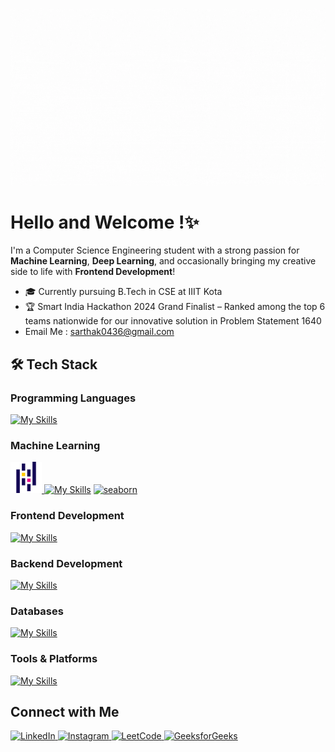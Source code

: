 <!-- Cover Photo -->
![Cover Image](https://github.com/sarthak-436/sarthak-436/blob/main/cover_github.gif)

 # Hello and Welcome !✨

I'm a Computer Science Engineering student with a strong passion for **Machine Learning**, **Deep Learning**, and occasionally bringing my creative side to life with **Frontend Development**!

+ 🎓 Currently pursuing B.Tech in CSE at IIIT Kota
+ 🏆 Smart India Hackathon 2024 Grand Finalist – Ranked among the top 6 teams nationwide for our innovative solution in Problem Statement 1640
+ Email Me : <a href="mailto:your-email@example.com">sarthak0436@gmail.com</a>

## 🛠️ Tech Stack

### Programming Languages  
[![My Skills](https://skillicons.dev/icons?i=c,java,py,js)](https://skillicons.dev)

### Machine Learning  

<a align="center" href="https://pandas.pydata.org/" target="_blank" rel="noreferrer"> <img src="https://raw.githubusercontent.com/devicons/devicon/2ae2a900d2f041da66e950e4d48052658d850630/icons/pandas/pandas-original.svg" alt="pandas" width="50" height="50"/> </a> 
[![My Skills](https://skillicons.dev/icons?i=tensorflow,sklearn)](https://skillicons.dev)
<a align="center" href="https://seaborn.pydata.org/" target="_blank" rel="noreferrer"> <img src="https://seaborn.pydata.org/_images/logo-mark-lightbg.svg" alt="seaborn" width="50" height="50"/> </a>

### Frontend Development  
[![My Skills](https://skillicons.dev/icons?i=react,tailwind)](https://skillicons.dev)

### Backend Development  
[![My Skills](https://skillicons.dev/icons?i=nodejs,express)](https://skillicons.dev)

### Databases  
[![My Skills](https://skillicons.dev/icons?i=mysql,mongodb)](https://skillicons.dev)

### Tools & Platforms  
[![My Skills](https://skillicons.dev/icons?i=vscode,git,github,figma,linux,bash)](https://skillicons.dev)

## Connect with Me
<p align="left">
  <a href="https://linkedin.com/in/sarthak436" target="blank">
    <img src="https://raw.githubusercontent.com/rahuldkjain/github-profile-readme-generator/master/src/images/icons/Social/linked-in-alt.svg" alt="LinkedIn" height="30" width="40" />
  </a>
  <a href="https://instagram.com/sarthak_khandelwall" target="blank">
    <img src="https://raw.githubusercontent.com/rahuldkjain/github-profile-readme-generator/master/src/images/icons/Social/instagram.svg" alt="Instagram" height="30" width="40" />
  </a>
  <a href="https://www.leetcode.com/sarthak-436" target="_blank">
    <img src="https://raw.githubusercontent.com/rahuldkjain/github-profile-readme-generator/master/src/images/icons/Social/leet-code.svg" alt="LeetCode" height="30" width="40" />
  </a>
  <a href="https://auth.geeksforgeeks.org/user/khandelwalsl18g" target="_blank">
    <img src="https://raw.githubusercontent.com/rahuldkjain/github-profile-readme-generator/master/src/images/icons/Social/geeks-for-geeks.svg" alt="GeeksforGeeks" height="30" width="40" />
  </a>
</p>
